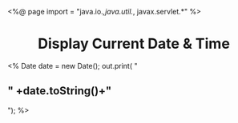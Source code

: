 
<%@ page import = "java.io.*,java.util.*, javax.servlet.*" %>
<html>
   <head>
      <title>Display Current Date & Time</title>
   </head>
   <body>
      <center>
         <h1>Display Current Date & Time</h1>
      </center>
      <%
         Date date = new Date();
         out.print( "<h2 align = \"center\">" +date.toString()+"</h2>");
      %>
   </body>
</html>
